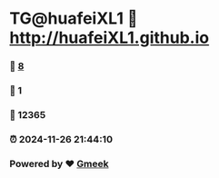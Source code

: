 # TG@huafeiXL1 :link: http://huafeiXL1.github.io 
### :page_facing_up: [8](http://huafeiXL1.github.io/tag.html) 
### :speech_balloon: 1 
### :hibiscus: 12365 
### :alarm_clock: 2024-11-26 21:44:10 
### Powered by :heart: [Gmeek](https://github.com/Meekdai/Gmeek)
